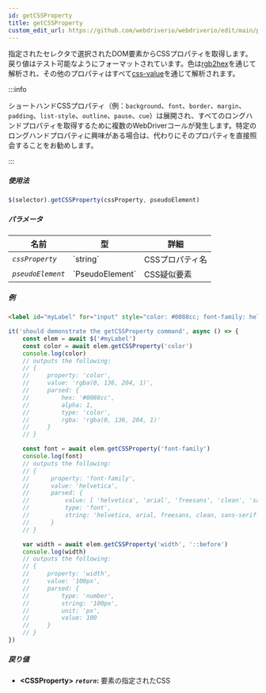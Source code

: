```yaml
---
id: getCSSProperty
title: getCSSProperty
custom_edit_url: https://github.com/webdriverio/webdriverio/edit/main/packages/webdriverio/src/commands/element/getCSSProperty.ts
---
```


指定されたセレクタで選択されたDOM要素からCSSプロパティを取得します。戻り値はテスト可能なようにフォーマットされています。色は[rgb2hex](https://www.npmjs.org/package/rgb2hex)を通じて解析され、その他のプロパティはすべて[css-value](https://www.npmjs.org/package/css-value)を通じて解析されます。

:::info

ショートハンドCSSプロパティ（例：`background`、`font`、`border`、`margin`、`padding`、`list-style`、`outline`、`pause`、`cue`）は展開され、すべてのロングハンドプロパティを取得するために複数のWebDriverコールが発生します。特定のロングハンドプロパティに興味がある場合は、代わりにそのプロパティを直接照会することをお勧めします。

:::

##### 使用法

```js
$(selector).getCSSProperty(cssProperty, pseudoElement)
```

##### パラメータ

<table>
  <thead>
    <tr>
      <th>名前</th><th>型</th><th>詳細</th>
    </tr>
  </thead>
  <tbody>
    <tr>
      <td><code><var>cssProperty</var></code></td>
      <td>`string`</td>
      <td>CSSプロパティ名</td>
    </tr>
    <tr>
      <td><code><var>pseudoElement</var></code></td>
      <td>`PseudoElement`</td>
      <td>CSS疑似要素</td>
    </tr>
  </tbody>
</table>

##### 例

```html title="example.html"
<label id="myLabel" for="input" style="color: #0088cc; font-family: helvetica, arial, freesans, clean, sans-serif, width: 100px">Some Label</label>
```

```js title="getCSSProperty.js"
it('should demonstrate the getCSSProperty command', async () => {
    const elem = await $('#myLabel')
    const color = await elem.getCSSProperty('color')
    console.log(color)
    // outputs the following:
    // {
    //     property: 'color',
    //     value: 'rgba(0, 136, 204, 1)',
    //     parsed: {
    //         hex: '#0088cc',
    //         alpha: 1,
    //         type: 'color',
    //         rgba: 'rgba(0, 136, 204, 1)'
    //     }
    // }

    const font = await elem.getCSSProperty('font-family')
    console.log(font)
    // outputs the following:
    // {
    //      property: 'font-family',
    //      value: 'helvetica',
    //      parsed: {
    //          value: [ 'helvetica', 'arial', 'freesans', 'clean', 'sans-serif' ],
    //          type: 'font',
    //          string: 'helvetica, arial, freesans, clean, sans-serif'
    //      }
    // }

    var width = await elem.getCSSProperty('width', '::before')
    console.log(width)
    // outputs the following:
    // {
    //     property: 'width',
    //     value: '100px',
    //     parsed: {
    //         type: 'number',
    //         string: '100px',
    //         unit: 'px',
    //         value: 100
    //     }
    // }
})
```

##### 戻り値

- **&lt;CSSProperty&gt;**
            **<code><var>return</var></code>:**                  要素の指定されたCSS    
